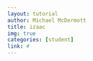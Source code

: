 ```yaml
---
layout: tutorial
author: Michael McDermott
title: izaac
img: true
categories: [student]
link: #
---
```

